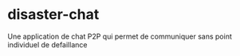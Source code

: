 disaster-chat
=============

Une application de chat P2P qui permet de communiquer sans point individuel de defaillance